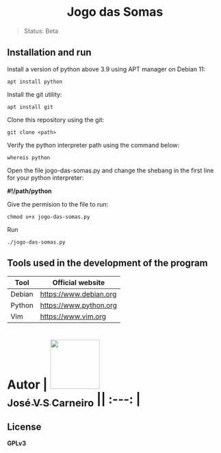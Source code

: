 <h1 align="center"> Jogo das Somas </h1>

> Status: Beta

## Installation and run

Install a version of python above 3.9 using APT manager on Debian 11:

```
apt install python
```

Install the git utility:

```
apt install git
```

Clone this repository using the git:

```
git clone <path>
```

Verify the python interpreter path using the command below:

```
whereis python
```

Open the file jogo-das-somas.py and change the shebang in the first line for your python interpreter:

**#!/path/python**

Give the permision to the file to run:

```
chmod u+x jogo-das-somas.py
```

Run

```
./jogo-das-somas.py
```

## Tools used in the development of the program

| Tool | Official website |
| ---- | ---------------- |
| Debian | https://www.debian.org |
| Python | https://www.python.org |
| Vim | https://www.vim.org |

# Autor | [<img src="https://imgur.com/VCbOc1S.jpg" width=115><br><sub>José V S Carneiro</sub>](https://github.com/josevaltersilvacarneiro) || :---: |

## License

**GPLv3**
